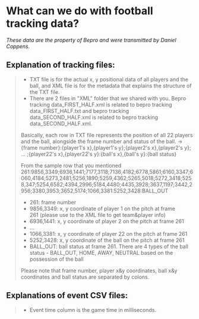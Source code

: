 # What can we do with football tracking data?

_These data are the property of Bepro and were transmitted by Daniel Coppens._

## Explanation of tracking files:

>- TXT file is for the actual x, y positional data of all players and the ball, and XML file is for the metadata that explains the structure of the TXT file.
>- There are 2 files in "XML" folder that we shared with you. Bepro tracking data_FIRST_HALF.xml is related to bepro tracking data_FIRST_HALF.txt and bepro tracking data_SECOND_HALF.xml is related to bepro tracking data_SECOND_HALF.xml.
>
>Basically, each row in TXT file represents the position of all 22 players and the ball, alongside the frame number and status of the ball.
>-> {frame number}:{player1's x},{player1's y};{player2's x},{player2's y}; ... ;{player22's x},{player22's y}:{ball's x},{ball's y}:{ball status}
>
>From the sample row that you mentioned
>261:9856,3349;6936,1441;7177,3118;7136,4182;6778,5861;6160,3347;6060,4184;5273,2481;5256,1890;5259,4362;5265,5018;5272,3418;5258,347;5254,6582;4394,2996;5184,4480;4435,3928;3637,1197;3442,2956;3380,3953;3652,5174;1066,3381:5252,3428:BALL_OUT
>
>- 261: frame number
>- 9856,3349: x, y coordinate of player 1 on the pitch at frame 261 (please use to the XML file to get team&player info)
>- 6936,1441: x, y coordinate of player 2 on the pitch at frame 261
>- ...
>- 1066,3381: x, y coordinate of player 22 on the pitch at frame 261
>- 5252,3428: x, y coordinate of the ball on the pitch at frame 261
>- BALL_OUT: ball status at frame 261. There are 4 types of the ball status - BALL_OUT, HOME, AWAY, NEUTRAL based on the possession of the ball
>
>Please note that frame number, player x&y coordinates, ball x&y coordinates and ball status are separated by colons.

## Explanations of event CSV files:

 > - Event time column is the game time in milliseconds.
